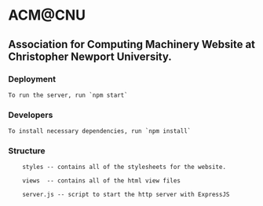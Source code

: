 # ACM@CNU
## Association for Computing Machinery Website at Christopher Newport University.

### Deployment
	To run the server, run `npm start`
### Developers
	To install necessary dependencies, run `npm install`
### Structure
```
	styles -- contains all of the stylesheets for the website.

	views  -- contains all of the html view files

	server.js -- script to start the http server with ExpressJS 
```
